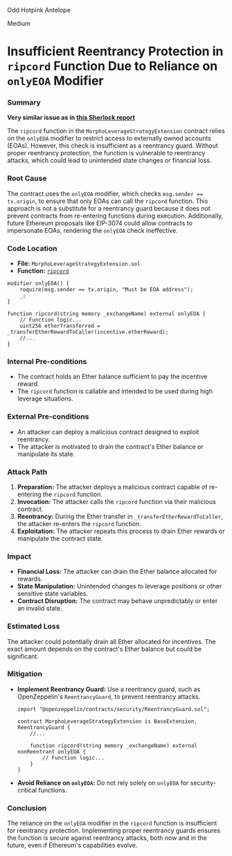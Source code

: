 Odd Hotpink Antelope

Medium

# Insufficient Reentrancy Protection in `ripcord` Function Due to Reliance on `onlyEOA` Modifier

### Summary
**Very similar issue as in [this Sherlock report](https://solodit.cyfrin.io/issues/m-15-onlyeoaex-modifier-that-ensures-call-is-from-eoa-might-not-hold-true-in-the-future-sherlock-blueberry-blueberry-git)**

The `ripcord` function in the `MorphoLeverageStrategyExtension` contract relies on the `onlyEOA` modifier to restrict access to externally owned accounts (EOAs). However, this check is insufficient as a reentrancy guard. Without proper reentrancy protection, the function is vulnerable to reentrancy attacks, which could lead to unintended state changes or financial loss.

### Root Cause

The contract uses the `onlyEOA` modifier, which checks `msg.sender == tx.origin`, to ensure that only EOAs can call the `ripcord` function. This approach is not a substitute for a reentrancy guard because it does not prevent contracts from re-entering functions during execution. Additionally, future Ethereum proposals like EIP-3074 could allow contracts to impersonate EOAs, rendering the `onlyEOA` check ineffective.


### Code Location

- **File:** `MorphoLeverageStrategyExtension.sol`
- **Function:** [`ripcord`](https://github.com/sherlock-audit/2024-10-morpho-x-index/blob/main/index-coop-smart-contracts/contracts/adapters/MorphoLeverageStrategyExtension.sol#L396)

```solidity
modifier onlyEOA() {
    require(msg.sender == tx.origin, "Must be EOA address");
    _;
}

function ripcord(string memory _exchangeName) external onlyEOA {
    // Function logic...
    uint256 etherTransferred = _transferEtherRewardToCaller(incentive.etherReward);
    //...
}
```

### Internal Pre-conditions

- The contract holds an Ether balance sufficient to pay the incentive reward.
- The `ripcord` function is callable and intended to be used during high leverage situations.


### External Pre-conditions

- An attacker can deploy a malicious contract designed to exploit reentrancy.
- The attacker is motivated to drain the contract's Ether balance or manipulate its state.


### Attack Path

1. **Preparation:** The attacker deploys a malicious contract capable of re-entering the `ripcord` function.
2. **Invocation:** The attacker calls the `ripcord` function via their malicious contract.
3. **Reentrancy:** During the Ether transfer in `_transferEtherRewardToCaller`, the attacker re-enters the `ripcord` function.
4. **Exploitation:** The attacker repeats this process to drain Ether rewards or manipulate the contract state.


### Impact

- **Financial Loss:** The attacker can drain the Ether balance allocated for rewards.
- **State Manipulation:** Unintended changes to leverage positions or other sensitive state variables.
- **Contract Disruption:** The contract may behave unpredictably or enter an invalid state.


### Estimated Loss

The attacker could potentially drain all Ether allocated for incentives. The exact amount depends on the contract's Ether balance but could be significant.


### Mitigation

- **Implement Reentrancy Guard:** Use a reentrancy guard, such as OpenZeppelin's `ReentrancyGuard`, to prevent reentrancy attacks.

  ```solidity
  import "@openzeppelin/contracts/security/ReentrancyGuard.sol";

  contract MorphoLeverageStrategyExtension is BaseExtension, ReentrancyGuard {
      //...

      function ripcord(string memory _exchangeName) external nonReentrant onlyEOA {
          // Function logic...
      }
  }
  ```

- **Avoid Reliance on `onlyEOA`:** Do not rely solely on `onlyEOA` for security-critical functions.

### Conclusion

The reliance on the `onlyEOA` modifier in the `ripcord` function is insufficient for reentrancy protection. Implementing proper reentrancy guards ensures the function is secure against reentrancy attacks, both now and in the future, even if Ethereum's capabilities evolve.
